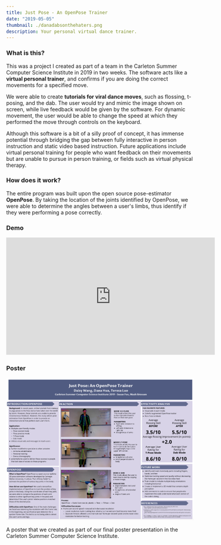 ```yaml
---
title: Just Pose - An OpenPose Trainer
date: "2019-05-05"
thumbnail: ./danadabsonthehaters.png
description: Your personal virtual dance trainer.
---
```


### What is this?

This was a project I created as part of a team in the Carleton Summer Computer Science Institute in 2019 in two weeks. The software acts like a **virtual personal trainer**, and confirms if you are doing the correct movements for a specified move.

We were able to create **tutorials for viral dance moves**, such as flossing, t-posing, and the dab. The user would try and mimic the image shown on screen, while live feedback would be given by the software. For dynamic movement, the user would be able to change the speed at which they performed the move through controls on the keyboard.

Although this software is a bit of a silly proof of concept, it has immense potential through bridging the gap between fully interactive in person instruction and static video based instruction. Future applications include virtual personal training for people who want feedback on their movements but are unable to pursue in person training, or fields such as virtual physical therapy.

### How does it work?

The entire program was built upon the open source pose-estimator **OpenPose**. By taking the location of the joints identified by OpenPose, we were able to determine the angles between a user's limbs, thus identify if they were performing a pose correctly.

### Demo

<iframe width="560" height="315" src="https://www.youtube.com/embed/q7B6o-09Fmo" title="YouTube video player" frameborder="0" allow="accelerometer; autoplay; clipboard-write; encrypted-media; gyroscope; picture-in-picture" allowfullscreen></iframe>

### Poster
![Poster](./poster.png)

A poster that we created as part of our final poster presentation in the Carleton Summer Computer Science Institute.
